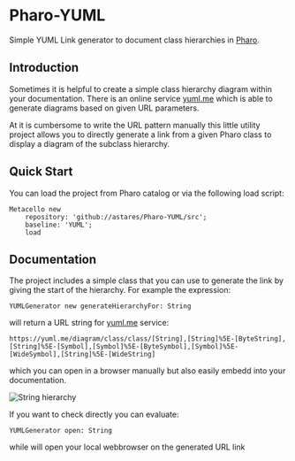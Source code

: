 # Pharo-YUML
Simple YUML Link generator to document class hierarchies in [Pharo](http://www.pharo.org).

## Introduction

Sometimes it is helpful to create a simple class hierarchy diagram within your documentation. There is an online service [yuml.me](http://yuml.me) which is able to generate diagrams based on given URL parameters.

At it is cumbersome to write the URL pattern manually this little utility project allows you to directly generate a link from a given Pharo class to display a diagram of the subclass hierarchy.

## Quick Start 

You can load the project from Pharo catalog or via the following load script:

```Smalltalk
Metacello new 
	repository: 'github://astares/Pharo-YUML/src';
	baseline: 'YUML';
	load
```


## Documentation

The project includes a simple class that you can use to generate the link by giving the start of the hierarchy. For example the expression:

```Smalltalk
YUMLGenerator new generateHierarchyFor: String
```

will return a URL string for [yuml.me](http://yuml.me) service:

```
https://yuml.me/diagram/class/class/[String],[String]%5E-[ByteString],[String]%5E-[Symbol],[Symbol]%5E-[ByteSymbol],[Symbol]%5E-[WideSymbol],[String]%5E-[WideString]
```

which you can open in a browser manually but also easily embedd into your documentation.

![String hierarchy](https://yuml.me/diagram/class/class/[String],[String]%5E-[ByteString],[String]%5E-[Symbol],[Symbol]%5E-[ByteSymbol],[Symbol]%5E-[WideSymbol],[String]%5E-[WideString])

If you want to check directly you can evaluate:

```Smalltalk
YUMLGenerator open: String
```

while will open your local webbrowser on the generated URL link

